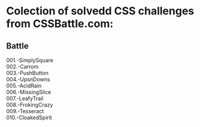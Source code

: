 # Colection of solvedd CSS challenges from CSSBattle.com:

## Battle
001.-SimplySquare  \
002.-Carrom  \
003.-PushButton  \
004.-UpsnDowns  \
005.-AcidRain  \
006.-MissingSlice  \
007.-LeafyTrail  \
008.-FrokingCrazy  \
009.-Tesseract  \
010.-CloakedSpirit 

